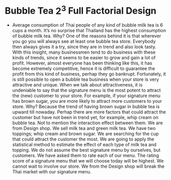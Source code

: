 # Bubble Tea $2^3$ Full Factorial Design

- Average consumption of Thai people of any kind of bubble milk tea is 6 cups a month. It’s no surprise that Thailand has the highest consumption of bubble milk tea. Why? One of the reasons behind it is that wherever you go you will always see at least one bubble tea store. Everybody then always gives it a try, since they are in trend and also look tasty. With this insight, many businessmen tend to do business with these kinds of trends, since it seems to be easier to grow and gain a lot of profit. However, almost everyone has been thinking like this, it has become extremely competitive, hence it is difficult to guarantee the profit from this kind of business, perhap they go bankrupt. Fortunately, it is still possible to open a bubble tea business when your store is very attractive and unique. When we talk about attractiveness, it is undeniable to say that the signature menu is the most potent to attract the (new) customer to your store. For example, if your signature menu has brown sugar, you are more likely to attract more customers to your store. Why? Because the trend of having brown sugar in bubble tea is upward till nowaday. Perhap there are more factors that could attract the customer but have not been in trend yet, for example, whip cream on bubble tea. Not to mention the interaction effect between them. We are from Design shop. We sell milk tea and green milk tea. We have two toppings; whip cream and brown sugar. We are searching for the cup that could attract the customer the most.  We are going to apply the statistical method to estimate the effect of each type of milk tea and topping. We do not assume the best signature menu by ourselves, but customers. We have asked them to rate each of our menu. The rating score of a signature menu that we will choose today will be highest. We cannot wait to involve our store. We from the Design shop will break the Thai market with our signature menu.
